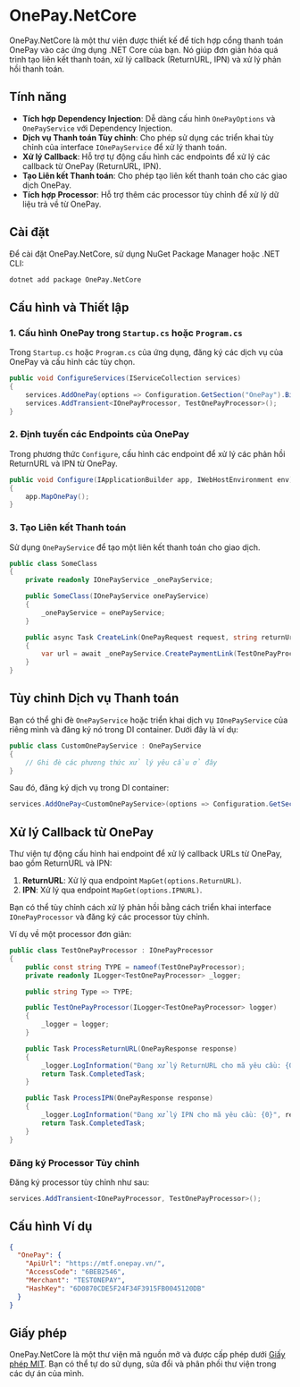 # OnePay.NetCore

OnePay.NetCore là một thư viện được thiết kế để tích hợp cổng thanh toán OnePay vào các ứng dụng .NET Core của bạn. Nó giúp đơn giản hóa quá trình tạo liên kết thanh toán, xử lý callback (ReturnURL, IPN) và xử lý phản hồi thanh toán.

## Tính năng

- **Tích hợp Dependency Injection**: Dễ dàng cấu hình `OnePayOptions` và `OnePayService` với Dependency Injection.
- **Dịch vụ Thanh toán Tùy chỉnh**: Cho phép sử dụng các triển khai tùy chỉnh của interface `IOnePayService` để xử lý thanh toán.
- **Xử lý Callback**: Hỗ trợ tự động cấu hình các endpoints để xử lý các callback từ OnePay (ReturnURL, IPN).
- **Tạo Liên kết Thanh toán**: Cho phép tạo liên kết thanh toán cho các giao dịch OnePay.
- **Tích hợp Processor**: Hỗ trợ thêm các processor tùy chỉnh để xử lý dữ liệu trả về từ OnePay.

## Cài đặt

Để cài đặt OnePay.NetCore, sử dụng NuGet Package Manager hoặc .NET CLI:

```bash
dotnet add package OnePay.NetCore
```

## Cấu hình và Thiết lập

### 1. Cấu hình OnePay trong `Startup.cs` hoặc `Program.cs`

Trong `Startup.cs` hoặc `Program.cs` của ứng dụng, đăng ký các dịch vụ của OnePay và cấu hình các tùy chọn.

```csharp
public void ConfigureServices(IServiceCollection services)
{
    services.AddOnePay(options => Configuration.GetSection("OnePay").Bind(options));
    services.AddTransient<IOnePayProcessor, TestOnePayProcessor>();
}
```

### 2. Định tuyến các Endpoints của OnePay

Trong phương thức `Configure`, cấu hình các endpoint để xử lý các phản hồi ReturnURL và IPN từ OnePay.

```csharp
public void Configure(IApplicationBuilder app, IWebHostEnvironment env)
{
    app.MapOnePay();
}
```

### 3. Tạo Liên kết Thanh toán

Sử dụng `OnePayService` để tạo một liên kết thanh toán cho giao dịch.

```csharp
public class SomeClass
{
    private readonly IOnePayService _onePayService;

    public SomeClass(IOnePayService onePayService)
    {
        _onePayService = onePayService;
    }

    public async Task CreateLink(OnePayRequest request, string returnUrl)
    {
        var url = await _onePayService.CreatePaymentLink(TestOnePayProcessor.TYPE, request, returnUrl);
    }
}
```

## Tùy chỉnh Dịch vụ Thanh toán

Bạn có thể ghi đè `OnePayService` hoặc triển khai dịch vụ `IOnePayService` của riêng mình và đăng ký nó trong DI container. Dưới đây là ví dụ:

```csharp
public class CustomOnePayService : OnePayService
{
    // Ghi đè các phương thức xử lý yêu cầu ở đây
}
```

Sau đó, đăng ký dịch vụ trong DI container:

```csharp
services.AddOnePay<CustomOnePayService>(options => Configuration.GetSection("OnePay").Bind(options));
```

## Xử lý Callback từ OnePay

Thư viện tự động cấu hình hai endpoint để xử lý callback URLs từ OnePay, bao gồm ReturnURL và IPN:

1. **ReturnURL**: Xử lý qua endpoint `MapGet(options.ReturnURL)`.
2. **IPN**: Xử lý qua endpoint `MapGet(options.IPNURL)`.

Bạn có thể tùy chỉnh cách xử lý phản hồi bằng cách triển khai interface `IOnePayProcessor` và đăng ký các processor tùy chỉnh.

Ví dụ về một processor đơn giản:

```csharp
public class TestOnePayProcessor : IOnePayProcessor
{
    public const string TYPE = nameof(TestOnePayProcessor);
    private readonly ILogger<TestOnePayProcessor> _logger;

    public string Type => TYPE;

    public TestOnePayProcessor(ILogger<TestOnePayProcessor> logger)
    {
        _logger = logger;
    }

    public Task ProcessReturnURL(OnePayResponse response)
    {
        _logger.LogInformation("Đang xử lý ReturnURL cho mã yêu cầu: {0}", response.RequestCode);
        return Task.CompletedTask;
    }

    public Task ProcessIPN(OnePayResponse response)
    {
        _logger.LogInformation("Đang xử lý IPN cho mã yêu cầu: {0}", response.RequestCode);
        return Task.CompletedTask;
    }
}
```

### Đăng ký Processor Tùy chỉnh

Đăng ký processor tùy chỉnh như sau:

```csharp
services.AddTransient<IOnePayProcessor, TestOnePayProcessor>();
```

## Cấu hình Ví dụ

```json
{
  "OnePay": {
    "ApiUrl": "https://mtf.onepay.vn/",
    "AccessCode": "6BEB2546",
    "Merchant": "TESTONEPAY",
    "HashKey": "6D0870CDE5F24F34F3915FB0045120DB"
  }
}
```

## Giấy phép

OnePay.NetCore là một thư viện mã nguồn mở và được cấp phép dưới [Giấy phép MIT](LICENSE). Bạn có thể tự do sử dụng, sửa đổi và phân phối thư viện trong các dự án của mình.
